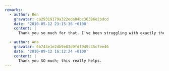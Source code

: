 ```yaml
---
remarks:
  - author: Ben
    gravatar: ca29319179a322eda04bc36386e2bdcd
    date: '2010-05-12 23:15:36 +0100'
    content: |
      Thank you so much for that. I've been struggling with exactly the same problem for several days.

  - author: Ana
    gravatar: 6b743e1e2db9e83d9fdf949c35c7ee46
    date: '2010-09-12 16:12:24 +0100'
    content: |
      Thank you SO much; this really helps.
---
```

